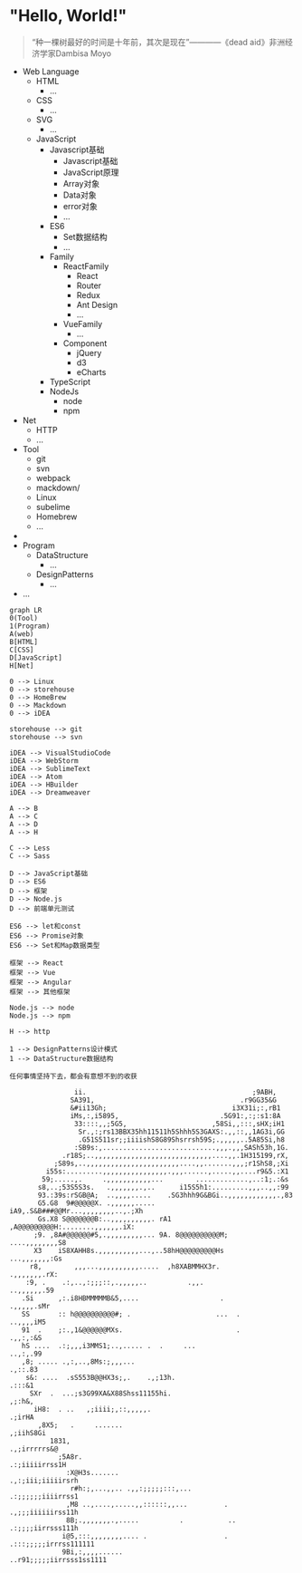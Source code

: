 # "Hello, World!"

> “种一棵树最好的时间是十年前，其次是现在”————《dead aid》非洲经济学家Dambisa Moyo

- Web Language
  - HTML
    - ...
  - CSS
    - ...
  - SVG
    - ...
  - JavaScript
    - Javascript基础
      - Javascript基础
      - JavaScript原理
      - Array对象
      - Data对象
      - error对象
      - ...
    - ES6
      - Set数据结构
      - ...
    - Family
      - ReactFamily
        - React
        - Router
        - Redux
        - Ant Design
        - ...
      - VueFamily
        - ...
      - Component
        - jQuery
        - d3
        - eCharts
    - TypeScript
    - NodeJs
      - node
      - npm
- Net
  - HTTP
  - ...
- Tool
  - git
  - svn
  - webpack
  - mackdown/
  - Linux
  - subelime
  - Homebrew
  - ...
- 
- Program
  - DataStructure
    - ...
  - DesignPatterns
    - ...
- ...

```mermaid
graph LR
0(Tool)
1(Program)
A(web)
B[HTML]
C[CSS]
D[JavaScript]
H[Net]

0 --> Linux
0 --> storehouse
0 --> HomeBrew
0 --> Mackdown
0 --> iDEA

storehouse --> git
storehouse --> svn

iDEA --> VisualStudioCode
iDEA --> WebStorm
iDEA --> SublimeText
iDEA --> Atom
iDEA --> HBuilder
iDEA --> Dreamweaver

A --> B
A --> C
A --> D
A --> H

C --> Less
C --> Sass

D --> JavaScript基础
D --> ES6
D --> 框架
D --> Node.js
D --> 前端单元测试

ES6 --> let和const
ES6 --> Promise对象
ES6 --> Set和Map数据类型

框架 --> React
框架 --> Vue
框架 --> Angular
框架 --> 其他框架

Node.js --> node
Node.js --> npm

H --> http

1 --> DesignPatterns设计模式
1 --> DataStructure数据结构
```

`任何事情坚持下去，都会有意想不到的收获`

```
                ii.                                         ;9ABH,
               SA391,                                    .r9GG35&G
               &#ii13Gh;                               i3X31i;:,rB1
               iMs,:,i5895,                         .5G91:,:;:s1:8A
                33::::,,;5G5,                     ,58Si,,:::,sHX;iH1
                 Sr.,:;rs13BBX35hh11511h5Shhh5S3GAXS:.,,::,,1AG3i,GG
                 .G51S511sr;;iiiishS8G89Shsrrsh59S;.,,,,,..5A85Si,h8
                :SB9s:,............................,,,.,,,SASh53h,1G.
             .r18S;..,,,,,,,,,,,,,,,,,,,,,,,,,,,,,....,,.1H315199,rX,
           ;S89s,..,,,,,,,,,,,,,,,,,,,,,,,....,,.......,,,;r1ShS8,;Xi
         i55s:.........,,,,,,,,,,,,,,,,.,,,......,.....,,....r9&5.:X1
        59;.....,.     .,,,,,,,,,,,...        .............,..:1;.:&s
       s8,..;53S5S3s.   .,,,,,,,.,..      i15S5h1:.........,,,..,,:99
       93.:39s:rSGB@A;  ..,,,,.....    .SG3hhh9G&BGi..,,,,,,,,,,,,.,83
       G5.G8  9#@@@@@X. .,,,,,,.....  iA9,.S&B###@@Mr...,,,,,,,,..,.;Xh
       Gs.X8 S@@@@@@@B:..,,,,,,,,,,. rA1 ,A@@@@@@@@@H:........,,,,,,.iX:
      ;9. ,8A#@@@@@@#5,.,,,,,,,,,... 9A. 8@@@@@@@@@@M;    ....,,,,,,,,S8
      X3    iS8XAHH8s.,,,,,,,,,,...,..58hH@@@@@@@@@Hs       ...,,,,,,,:Gs
     r8,        ,,,...,,,,,,,,,,.....  ,h8XABMMHX3r.          .,,,,,,,.rX:
    :9, .    .:,..,:;;;::,.,,,,,..          .,,.               ..,,,,,,.59
   .Si      ,:.i8HBMMMMMB&5,....                    .            .,,,,,.sMr
   SS       :: h@@@@@@@@@@#; .                     ...  .         ..,,,,iM5
   91  .    ;:.,1&@@@@@@MXs.                            .          .,,:,:&S
   hS ....  .:;,,,i3MMS1;..,..... .  .     ...                     ..,:,.99
   ,8; ..... .,:,..,8Ms:;,,,...                                     .,::.83
    s&: ....  .sS553B@@HX3s;,.    .,;13h.                            .:::&1
     SXr  .  ...;s3G99XA&X88Shss11155hi.                             ,;:h&,
      iH8:  . ..   ,;iiii;,::,,,,,.                                 .;irHA
       ,8X5;   .     .......                                       ,;iihS8Gi
          1831,                                                 .,;irrrrrs&@
            ;5A8r.                                            .:;iiiiirrss1H
              :X@H3s.......                                .,:;iii;iiiiirsrh
               r#h:;,...,,.. .,,:;;;;;:::,...              .:;;;;;;iiiirrss1
              ,M8 ..,....,.....,,::::::,,...         .     .,;;;iiiiiirss11h
              8B;.,,,,,,,.,.....          .           ..   .:;;;;iirrsss111h
             i@5,:::,,,,,,,,.... .                   . .:::;;;;;irrrss111111
             9Bi,:,,,,......                        ..r91;;;;;iirrsss1ss1111
```